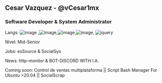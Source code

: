 ## Cesar Vazquez - @vCesar1mx

### Software Developer & System Administrator

Langs: ![image](https://user-images.githubusercontent.com/71222384/146317956-971639d9-2ccf-428c-839e-d50de392e6cd.png)
,![image](https://user-images.githubusercontent.com/71222384/146318006-7e0567fd-1194-42c2-b016-83dddcf351f2.png),![image](https://user-images.githubusercontent.com/71222384/146318028-221382db-4c51-47f1-b8bd-68522c631d2f.png),![image](https://user-images.githubusercontent.com/71222384/146318051-9df1cf57-ee54-4f08-9a9a-e41434b1187f.png), ![jquery](https://user-images.githubusercontent.com/71222384/146318662-e9c018da-5c21-49d2-8579-80dcc0f9e5d1.png)



Nivel: Mid-Senior

Jobs: esSource & SocialSys

News: http-monitor & BOT-DISCORD WITH I.A.

Coming soon: Control de ventas multiplataforma || Script Bash Manager For Ubuntu >20.04 || SocialScrap


